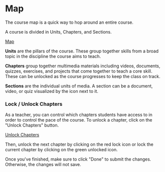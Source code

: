 # Map

The course map is a quick way to hop around an entire course.

A course is divided in Units, Chapters, and Sections.

[Map]()

**Units** are the pillars of the course. These group together skills from a broad topic in the discipline the course aims to teach.

**Chapters** group together multimedia materials including videos, documents, quizzes, exercises, and projects that come together to teach a core skill. These can be unlocked as the course progresses to keep the class on track.

**Sections** are the individual units of media. A section can be a document, video, or quiz visualized by the icon next to it.

### Lock / Unlock Chapters

As a teacher, you can control which chapters students have access to in order to control the pace of the course. To unlock a chapter, click on the "Unlock Chapters" button.

[Unlock Chapters]()

Then, unlock the next chapter by clicking on the red lock icon or lock the current chapter by clicking on the green unlocked icon.

Once you've finished, make sure to click "Done" to submit the changes. Otherwise, the changes will not save.